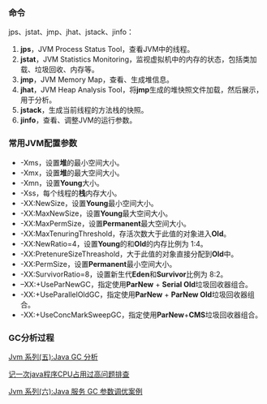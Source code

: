 ### 命令

jps、jstat、jmp、jhat、jstack、jinfo：

1. **jps**，JVM Process Status Tool，查看JVM中的线程。
2. **jstat**，JVM Statistics Monitoring，监视虚拟机中的内存的状态，包括类加载、垃圾回收、内存等。
3. **jmp**，JVM Memory Map，查看、生成堆信息。
4. **jhat**，JVM Heap Analysis Tool，将**jmp**生成的堆快照文件加载，然后展示，用于分析。
5. **jstack**，生成当前线程的方法栈的快照。
6. **jinfo**，查看、调整JVM的运行参数。



### 常用JVM配置参数

- -Xms，设置**堆**的最小空间大小。
- -Xmx，设置**堆**的最大空间大小。
- -Xmn，设置**Young**大小。
- -Xss，每个线程的**栈**内存大小。
- -XX:NewSize，设置**Young**最小空间大小。
- -XX:MaxNewSize，设置**Young**最大空间大小。
- -XX:MaxPermSize，设置**Permanent**最大空间大小。
- -XX:MaxTenuringThreshold，存活次数大于此值的对象进入**Old**。
- -XX:NewRatio=4，设置**Young**的和**Old**的内存比例为 1:4。
- -XX:PretenureSizeThreashold，大于此值的对象直接分配到**Old**中。
- -XX:PermSize，设置**Permanent**最小空间大小。
- -XX:SurvivorRatio=8，设置新生代**Eden**和**Survivor**比例为 8:2。
- –XX:+UseParNewGC，指定使用**ParNew** + **Serial Old**垃圾回收器组合。
- -XX:+UseParallelOldGC，指定使用**ParNew** + **ParNew Old**垃圾回收器组合。
- -XX:+UseConcMarkSweepGC，指定使用**ParNew**+**CMS**垃圾回收器组合。



### GC分析过程

[Jvm 系列(五):Java GC 分析](http://www.ityouknow.com/jvm/2017/09/18/GC-Analysis.html)

[记一次java程序CPU占用过高问题排查](https://blog.csdn.net/puhaiyang/article/details/78663942)

[Jvm 系列(六):Java 服务 GC 参数调优案例](http://www.ityouknow.com/jvm/2017/09/19/GC-tuning.html)

